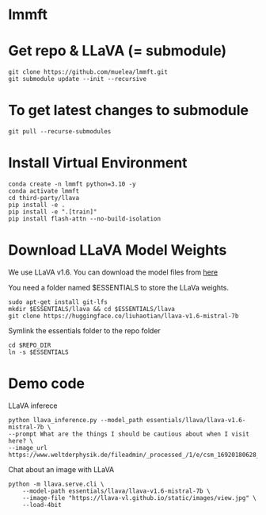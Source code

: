 # lmmft

# Get repo & LLaVA (= submodule)
```
git clone https://github.com/muelea/lmmft.git
git submodule update --init --recursive
```

# To get latest changes to submodule
```
git pull --recurse-submodules
```


# Install Virtual Environment
```
conda create -n lmmft python=3.10 -y
conda activate lmmft
cd third-party/llava
pip install -e .
pip install -e ".[train]"
pip install flash-attn --no-build-isolation
```

# Download LLaVA Model Weights 
We use LLaVA v1.6. You can download the model files from [here](
https://huggingface.co/liuhaotian/llava-v1.6-mistral-7b?clone=true)


You need a folder named $ESSENTIALS to store the LLaVa weights.
```
sudo apt-get install git-lfs
mkdir $ESSENTIALS/llava && cd $ESSENTIALS/llava
git clone https://huggingface.co/liuhaotian/llava-v1.6-mistral-7b
```

Symlink the essentials folder to the repo folder
```
cd $REPO_DIR
ln -s $ESSENTIALS
```

# Demo code
LLaVA inferece 
```
python llava_inference.py --model_path essentials/llava/llava-v1.6-mistral-7b \
--prompt What are the things I should be cautious about when I visit here? \
--image_url https://www.weltderphysik.de/fileadmin/_processed_/1/e/csm_16920180628_Fuego_Thinkstock_6e2093c444.webp
```

Chat about an image with LLaVA 
```
python -m llava.serve.cli \
    --model-path essentials/llava/llava-v1.6-mistral-7b \
    --image-file "https://llava-vl.github.io/static/images/view.jpg" \
    --load-4bit
```
